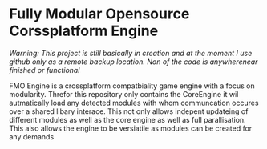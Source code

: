 Fully Modular Opensource Corssplatform Engine
=============
*Warning: This project is still basically in creation and at the moment I use github only as a remote backup location. Non of the code is anywherenear finished or functional*

FMO Engine is a crossplatform compatbiality game engine with a focus on modularity. Threfor this repository only contains the CoreEngine it wil autmatically load any detected modules with whom communcation occures over a shared libary interace. This not only allows indepent updateing of different modules as well as the core engine as well as full parallisation. This also allows the engine to be versiatile as modules can be created for any demands
